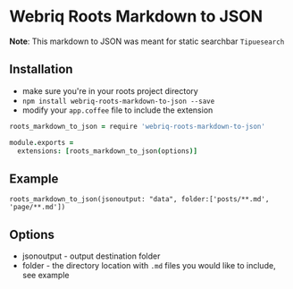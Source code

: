 # Webriq Roots Markdown to JSON

**Note**: This markdown to JSON was meant for static searchbar `Tipuesearch`

## Installation

  *  make sure you're in your roots project directory
  *  `npm install webriq-roots-markdown-to-json --save`
  *  modify your `app.coffee` file to include the extension


   ```coffee
   roots_markdown_to_json = require 'webriq-roots-markdown-to-json'

   module.exports =
     extensions: [roots_markdown_to_json(options)]
   ```
## Example

  ````
  roots_markdown_to_json(jsonoutput: "data", folder:['posts/**.md', 'page/**.md'])

  ````

## Options

  * jsonoutput - output destination folder
  * folder - the directory location with `.md` files you would like to include, see example


